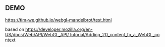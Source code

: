 ## DEMO

https://tim-we.github.io/webgl-mandelbrot/test.html

based on https://developer.mozilla.org/en-US/docs/Web/API/WebGL_API/Tutorial/Adding_2D_content_to_a_WebGL_context
